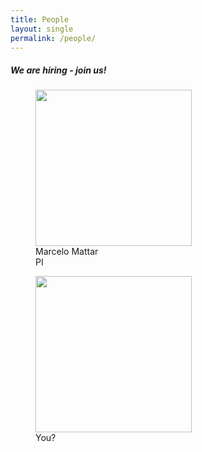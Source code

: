 ```yaml
---
title: People
layout: single
permalink: /people/
---
```

<h5> We are hiring - join us! </h5>

<div class="people_row">
<figure>
	<img src="https://mattarlab.github.io/minimal-mistakes/assets/images/MarceloMattar2.png" style="width:250px;height:250px">
    <figcaption>Marcelo Mattar<br>PI</figcaption>
</figure>
<figure>
    <img src="https://mattarlab.github.io/minimal-mistakes/assets/images/surfer.jpeg" style="width:250px;height:250px">
    <figcaption>You?</figcaption>
</figure>

</div>



